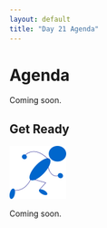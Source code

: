 ```yaml
---
layout: default
title: "Day 21 Agenda"
---
```


# Agenda

Coming soon.

## Get Ready

<img class="parimg" alt="Get ready" src="img/getready.png">

Coming soon.

<div class="clear"></div>

